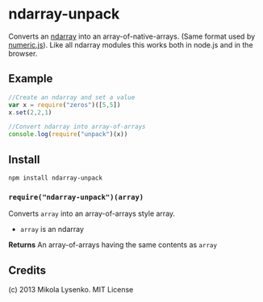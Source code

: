 ndarray-unpack
==============
Converts an [ndarray](https://github.com/mikolalysenko/ndarray) into an array-of-native-arrays.  (Same format used by [numeric.js](http://www.numericjs.com/)).  Like all ndarray modules this works both in node.js and in the browser.

## Example

```javascript
//Create an ndarray and set a value
var x = require("zeros")([5,5])
x.set(2,2,1)

//Convert ndarray into array-of-arrays
console.log(require("unpack")(x))
```

## Install

    npm install ndarray-unpack
    
### `require("ndarray-unpack")(array)`
Converts `array` into an array-of-arrays style array.

* `array` is an ndarray

**Returns** An array-of-arrays having the same contents as `array`

## Credits
(c) 2013 Mikola Lysenko. MIT License